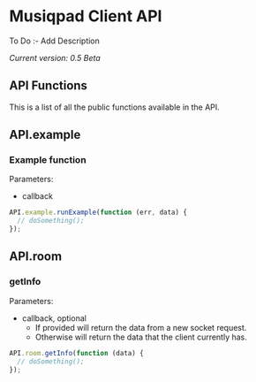 Musiqpad Client API
=======

To Do :- Add Description

*Current version: 0.5 Beta*

API Functions
---------------

This is a list of all the public functions available in the API.

## API.example

### Example function

Parameters:

  * callback

``` javascript
API.example.runExample(function (err, data) {
  // doSomething();
});
```

## API.room

### getInfo

Parameters:

  * callback, optional
    * If provided will return the data from a new socket request.
	* Otherwise will return the data that the client currently has.

``` javascript
API.room.getInfo(function (data) {
  // doSomething();
});
```
